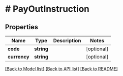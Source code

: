 # # PayOutInstruction

## Properties

Name | Type | Description | Notes
------------ | ------------- | ------------- | -------------
**code** | **string** |  | [optional]
**currency** | **string** |  | [optional]

[[Back to Model list]](../../README.md#models) [[Back to API list]](../../README.md#endpoints) [[Back to README]](../../README.md)
